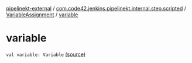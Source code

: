 [pipelinekt-external](../../index.md) / [com.code42.jenkins.pipelinekt.internal.step.scripted](../index.md) / [VariableAssignment](index.md) / [variable](./variable.md)

# variable

`val variable: Variable` [(source)](https://github.com/code42/pipelinekt/tree/master/internal/src/main/kotlin/com/code42/jenkins/pipelinekt/internal/step/scripted/VariableAssignment.kt#L14)